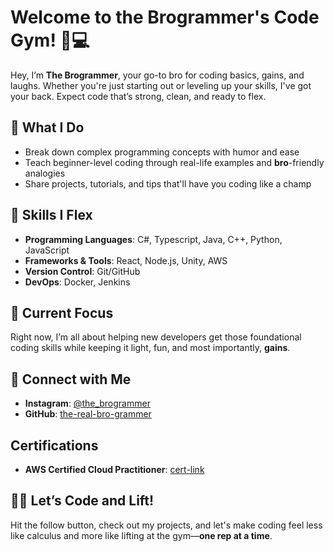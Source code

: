 # Welcome to the Brogrammer's Code Gym! 💪💻

Hey, I’m **The Brogrammer**, your go-to bro for coding basics, gains, and laughs. Whether you're just starting out or leveling up your skills, I've got your back. Expect code that’s strong, clean, and ready to flex.

## 💼 What I Do
- Break down complex programming concepts with humor and ease
- Teach beginner-level coding through real-life examples and **bro**-friendly analogies
- Share projects, tutorials, and tips that'll have you coding like a champ

## 🔧 Skills I Flex
- **Programming Languages**: C#, Typescript, Java, C++, Python, JavaScript
- **Frameworks & Tools**: React, Node.js, Unity, AWS
- **Version Control**: Git/GitHub
- **DevOps**: Docker, Jenkins

## 🚀 Current Focus
Right now, I’m all about helping new developers get those foundational coding skills while keeping it light, fun, and most importantly, **gains**.

## 📱 Connect with Me
- **Instagram**: [@the_brogrammer](https://instagram.com/the_brogrammer)
- **GitHub**: [the-real-bro-grammer](https://github.com/the-real-bro-grammer)

## Certifications
- **AWS Certified Cloud Practitioner**: [cert-link](https://www.credly.com/badges/6cffdc9d-e7c9-4d21-93ab-364ecba44be0/linked_in?t=skqv72)

## 🏋️‍♂️ Let’s Code and Lift!
Hit the follow button, check out my projects, and let's make coding feel less like calculus and more like lifting at the gym—**one rep at a time**.
